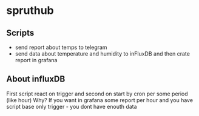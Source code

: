 # spruthub


## Scripts
- send report about temps to telegram
- send data about temperature and humidity to inFluxDB and then crate report in grafana

## About influxDB
First script react on trigger and second on start by cron per some period (like hour)
Why? If you want in grafana some report per hour and you have script base only trigger - you dont have enouth data

